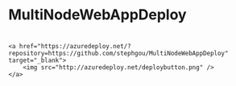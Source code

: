 # MultiNodeWebAppDeploy
#
    <a href="https://azuredeploy.net/?repository=https://github.com/stephgou/MultiNodeWebAppDeploy" target="_blank">
        <img src="http://azuredeploy.net/deploybutton.png" />
    </a>